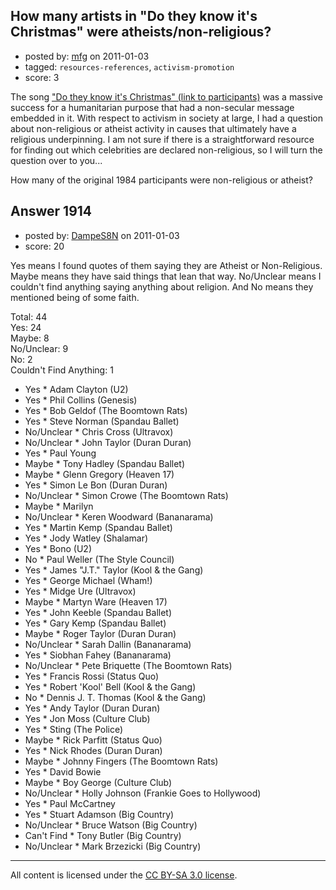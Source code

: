 ## How many artists in "Do they know it's Christmas" were atheists/non-religious?

- posted by: [mfg](https://stackexchange.com/users/-1/135-mfg) on 2011-01-03
- tagged: `resources-references`, `activism-promotion`
- score: 3

The song ["Do they know it's Christmas" (link to participants)][1] was a massive success for a humanitarian purpose that had a non-secular message embedded in it. With respect to activism in society at large, I had a question about non-religious or atheist activity in causes that ultimately have a religious underpinning. I am not sure if there is a straightforward resource for finding out which celebrities are declared non-religious, so I will turn the question over to you...

How many of the original 1984 participants were non-religious or atheist?


  [1]: http://en.wikipedia.org/wiki/Do_They_Know_It's_Christmas%3F


## Answer 1914

- posted by: [DampeS8N](https://stackexchange.com/users/-1/587-dampes8n) on 2011-01-03
- score: 20

Yes means I found quotes of them saying they are Atheist or Non-Religious. Maybe means they have said things that lean that way. No/Unclear means I couldn't find anything saying anything about religion. And No means they mentioned being of some faith.

Total: 44  
Yes: 24  
Maybe: 8  
No/Unclear: 9  
No: 2  
Couldn't Find Anything: 1

 - Yes * Adam Clayton (U2)
 - Yes * Phil Collins (Genesis)
 - Yes * Bob Geldof (The Boomtown Rats)
 - Yes * Steve Norman (Spandau Ballet)
 - No/Unclear * Chris Cross (Ultravox)
 - No/Unclear * John Taylor (Duran Duran)
 - Yes * Paul Young
 - Maybe * Tony Hadley (Spandau Ballet)
 - Maybe * Glenn Gregory (Heaven 17)
 - Yes * Simon Le Bon (Duran Duran)
 - No/Unclear * Simon Crowe (The Boomtown Rats)
 - Maybe * Marilyn 
 - No/Unclear * Keren Woodward (Bananarama)
 - Yes * Martin Kemp (Spandau Ballet)
 - Yes * Jody Watley (Shalamar)
 - Yes * Bono (U2)
 - No * Paul Weller (The Style Council)
 - Yes * James "J.T." Taylor (Kool & the Gang)
 - Yes * George Michael (Wham!)
 - Yes * Midge Ure (Ultravox)
 - Maybe * Martyn Ware (Heaven 17)
 - Yes * John Keeble (Spandau Ballet)
 - Yes * Gary Kemp (Spandau Ballet)
 - Maybe * Roger Taylor (Duran Duran)
 - No/Unclear * Sarah Dallin (Bananarama)
 - Yes * Siobhan Fahey (Bananarama)
 - No/Unclear * Pete Briquette (The Boomtown Rats)
 - Yes * Francis Rossi (Status Quo)
 - Yes * Robert 'Kool' Bell (Kool & the Gang)
 - No * Dennis J. T. Thomas (Kool & the Gang)
 - Yes * Andy Taylor (Duran Duran)
 - Yes * Jon Moss (Culture Club)
 - Yes * Sting (The Police)
 - Maybe * Rick Parfitt (Status Quo)
 - Yes * Nick Rhodes (Duran Duran)
 - Maybe * Johnny Fingers (The Boomtown Rats)
 - Yes * David Bowie
 - Maybe * Boy George (Culture Club)
 - No/Unclear * Holly Johnson (Frankie Goes to Hollywood)
 - Yes * Paul McCartney
 - Yes * Stuart Adamson (Big Country)
 - No/Unclear * Bruce Watson (Big Country)
 - Can't Find * Tony Butler (Big Country)
 - No/Unclear * Mark Brzezicki (Big Country)




---

All content is licensed under the [CC BY-SA 3.0 license](https://creativecommons.org/licenses/by-sa/3.0/).
